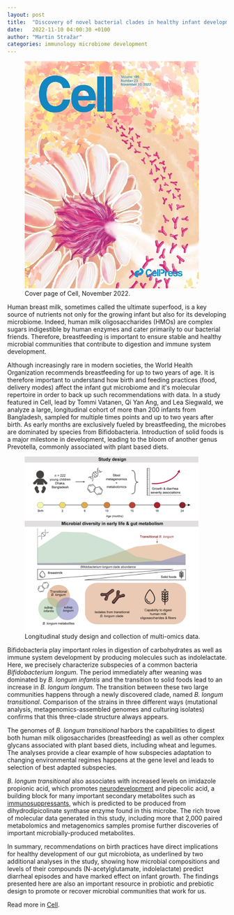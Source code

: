 ```yaml
---
layout: post
title:  "Discovery of novel bacterial clades in healthy infant development"
date:   2022-11-10 04:00:30 +0100
author: "Martin Stražar"
categories: immunology microbiome development
---
```



<figure> <img width="400" src="/img/posts/dhaka/dhaka_cover.jpg"/>
<figcaption>Cover page of Cell, November 2022.</figcaption> </figure>

Human breast milk, sometimes called the ultimate superfood, is a key source of
nutrients not only for the growing infant but also for its developing
microbiome. Indeed, human milk oligosaccharides (HMOs) are complex sugars
indigestible by human enzymes and cater primarily to our bacterial friends.
Therefore, breastfeeding is important to ensure stable and healthy microbial
communities that contribute to digestion and immune system development.  

Although increasingly rare in modern societies, the World Health Organization
recommends breastfeeding for up to two years of age. It is therefore important
to understand how birth and feeding practices (food, delivery modes) affect the
infant gut microbiome and it's molecular repertoire in order to back up such
recommendations with data.  In a study featured in Cell, lead by Tommi Vatanen,
Qi Yan Ang, and Lea Siegwald, we analyze a large, longitudinal cohort of more
than 200 infants from Bangladesh, sampled for multiple times points and up to
two years after birth. As early months are exclusively fueled by breastfeeding,
the microbes are dominated by species from Bifidobacteria. Introduction of
solid foods is a major milestone in development, leading to the bloom of
another genus Prevotella, commonly associated with plant based diets. 


<figure>
<img width="400" src="/img/posts/dhaka/dhaka_abstract.jpg"/> 
<figcaption>Longitudinal study design and collection of multi-omics data.</figcaption>
</figure>

Bifidobacteria play important roles in digestion of carbohydrates as well as
immune system development by producing molecules such as indolelactate. Here,
we precisely characterize subspecies of a common bacteria <i>Bifidobacterium
longum</i>. The period immediately after weaning was dominated by <i>B. longum infantis</i> and
the transition to solid foods lead to an increase in <i>B. longum longum</i>. The
transition between these two large communities happens through a newly
discovered clade, named <i>B. longum transitional</i>. Comparison of the strains in
three different ways (mutational analysis, metagenomics-assembled genomes and
culturing isolates) confirms that this three-clade structure always appears.

The genomes of <i>B. longum transitional</i> harbors the capabilities to digest both
human milk oligosaccharides (breastfeeding) as well as other complex glycans
associated with plant based diets, including wheat and legumes. The analyses
provide a clear example of how subspecies adaptation to changing environmental
regimes happens at the gene level and leads to selection of best adapted
subspecies. 

<i>B. longum transitional</i> also associates with increased levels on imidazole
propionic acid, which promotes <a
href="https://www.nature.com/articles/s41586-020-2745-3">neurodevelopment</a>
and pipecolic acid, a building block for many important secondary metabolites
such as <a
href="https://academic.oup.com/jimb/article/33/6/401/5993023">immunosuppressants</a>,
which is predicted to be produced from dihydrodipicolinate synthase enzyme
found in this microbe. The rich trove of molecular data generated in this
study, including more that 2,000 paired metabolomics and metagenomics samples
promise further discoveries of important microbially-produced metabolites.

In summary, recommendations on birth practices have direct implications for
healthy development of our gut microbiota, as underlined by two additional
analyses in the study, showing how microbial compositions and levels of their
compounds (N-acetylglutamate, indolelactate) predict diarrheal episodes and
have marked effect on infant growth. The findings presented here are also an
important resource in probiotic and prebiotic design to promote or recover
microbial communities that work for us.


Read more in <a href="https://www.cell.com/cell/fulltext/S0092-8674(22)01326-5">Cell</a>.
